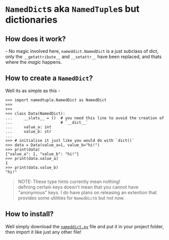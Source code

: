 # `NamedDict`s aka `NamedTuple`s but dictionaries

## How does it work?

\- No magic involved here, `nameddict.NamedDict` is a just subclass of dict,
only the `__getattribute__` and `__setattr__` have been replaced, and thats
where the *magic* happens.

## How to create a `NamedDict`?

Well its as simple as this -

```pycon
>>> import namedtuple.NamedDict as NamedDict
>>>
>>>
>>> class Data(NamedDict):
...     __slots__ = ()  # you need this line to avoid the creation of 
...                     # `__dict__`
...     value_a: int
...     value_b: str
...
>>> # initialise it just like you would do with `dict()`
>>> data = Data(value_a=1, value_b="hi!")
>>> print(data)
{"value_a": 1, "value_b": "hi!"}
>>> print(data.value_a)
1
>>> print(data.value_b)
"hi!"
```

> NOTE: These type hints currently mean nothing!\
> defining certain keys doesn't mean that you cannot have "anonymous" keys.
> I do have plans on releasing an extention that provides some utilities for
> `NamedDict`s but not now.

## How to install?

Well simply download the [`nameddict.py`](https://raw.githubusercontent.com/arHSM/NamedDict/master/nameddict.py) file and put it in your project folder, then import it like just any other file!
